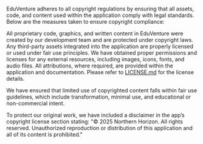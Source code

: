 EduVenture adheres to all copyright regulations by ensuring that all assets, code, and content used within the application comply with legal standards. Below are the measures taken to ensure copyright compliance:

All proprietary code, graphics, and written content in EduVenture were created by our development team and are protected under copyright laws. Any third-party assets integrated into the application are properly licensed or used under fair use principles.
We have obtained proper permissions and licenses for any external resources, including images, icons, fonts, and audio files. All attributions, where required, are provided within the application and documentation. Please refer to [LICENSE.md]([githu](https://github.com/Anson-Zhao/FBLA_MAD_2025/edit/Bach/documentations/LICENSE.md)) for the license details.

We have ensured that limited use of copyrighted content falls within fair use guidelines, which include transformation, minimal use, and educational or non-commercial intent. 

To protect our original work, we have included a disclaimer in the app’s copyright license section stating:
"© 2025 Northern Horizon. All rights reserved. Unauthorized reproduction or distribution of this application and all of its content is prohibited."
